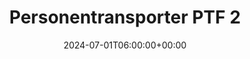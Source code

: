 ---
title: "Personentransporter PTF 2"
description: "Personentransporter PTF 2"
date: 2024-07-01T06:00:00+00:00
slug: "ptf2"
image_cover: "assets/images/home-vehicle-4.png"
gallery_images:
  - "assets/images/home-vehicle-1.png"
  - "assets/images/home-vehicle-2.png"
  - "assets/images/home-vehicle-3.jpg"
  - "assets/images/home-vehicle-4.png"
  - "assets/images/home-vehicle-5.png"
specification:
    vehicle_type: "Mercedes Benz Vito"
    radio_name: "Uro PTF2"
    vintage: "2016"
    construction: "Rusterholz"
    perfomance: "100 kW"
    transmission: "Automatik"
    crew: "1 Fahrer / 1 Beifahrer / 6 Personen in Kabine"
    total_weight: "3200 Kg"
    dimensions: ""
    water_tank: "Keine"
    pump: "Keine"
draft: false
weight: 30
---